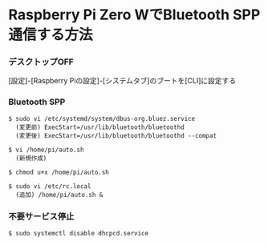 # Raspberry Pi Zero WでBluetooth SPP通信する方法
### デスクトップOFF
[設定]-[Raspberry Piの設定]-[システムタブ]のブートを[CLI]に設定する
  
### Bluetooth SPP
	$ sudo vi /etc/systemd/system/dbus-org.bluez.service
	  (変更前) ExecStart=/usr/lib/bluetooth/bluetoothd
	  (変更後) ExecStart=/usr/lib/bluetooth/bluetoothd --compat

	$ vi /home/pi/auto.sh
	  (新規作成)

	$ chmod u+x /home/pi/auto.sh

	$ sudo vi /etc/rc.local
	  (追加) /home/pi/auto.sh &
  
### 不要サービス停止
	$ sudo systemctl disable dhcpcd.service

